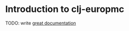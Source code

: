 # Introduction to clj-europmc

TODO: write [great documentation](http://jacobian.org/writing/what-to-write/)
